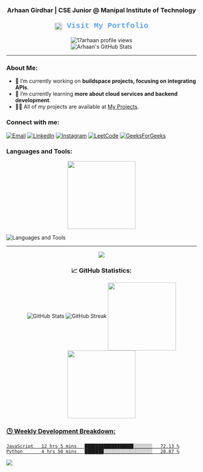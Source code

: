<div align="center">
  <h3>Arhaan Girdhar | CSE Junior @ Manipal Institute of Technology</h3>
  <h4><a href="https://17arhaan.github.io/resume/home.html" style="font-family: 'Courier New', monospace; font-size: 20px; color: #58a6ff; text-decoration: none;"><img src="https://user-images.githubusercontent.com/portfolio-icon.png" width="20" height="20" style="vertical-align: bottom;"> Visit My Portfolio</a></h4>
  <img src="https://komarev.com/ghpvc/?username=17arhaan&label=Profile%20views&color=0e75b6&style=flat" alt="17arhaan profile views" />
</div>

<div align="center">
  <img src="https://github-readme-stats.vercel.app/api?username=17arhaan&show_icons=true&theme=algolia" alt="Arhaan's GitHub Stats">
</div>

---

### About Me:
- 🔭 I’m currently working on **buildspace projects, focusing on integrating APIs**.
- 🌱 I’m currently learning **more about cloud services and backend development**.
- 👨‍💻 All of my projects are available at [My Projects](https://github.com/17arhaan/Projects).

### Connect with me:
<p align="left">
  <a href="mailto:17arhaan@gmail.com"><img src="https://img.shields.io/badge/Email-D14836?style=for-the-badge&logo=gmail&logoColor=white" alt="Email"></a>
  <a href="https://linkedin.com/in/arhaan17"><img src="https://img.shields.io/badge/LinkedIn-0077B5?style=for-the-badge&logo=linkedin&logoColor=white" alt="LinkedIn"></a>
  <a href="https://instagram.com/awwrhaan"><img src="https://img.shields.io/badge/Instagram-E4405F?style=for-the-badge&logo=instagram&logoColor=white" alt="Instagram"></a>
  <a href="https://www.leetcode.com/arhaan17"><img src="https://img.shields.io/badge/LeetCode-FFA116?style=for-the-badge&logo=leetcode&logoColor=white" alt="LeetCode"></a>
  <a href="https://auth.geeksforgeeks.org/user/user_qzc994wj7gi/profile"><img src="https://img.shields.io/badge/GeeksforGeeks-0F9D58?style=for-the-badge&logo=geeksforgeeks&logoColor=white" alt="GeeksForGeeks"></a>
</p>

### Languages and Tools:
<p align="center">
    <img align="center" src="http://github-profile-summary-cards.vercel.app/api/cards/most-commit-language?username=17arhaan&theme=algolia" height="180em" />
</p>
  <img src="https://skillicons.dev/icons?i=python,c,cpp,js,react,express,mysql,mongodb,gcp,tensorflow,opencv,pycharm,html,css,js,ps,pr,ae,notion,obsidian" alt="Languages and Tools">
</p>

---
<div align="center">
  <img src="https://user-images.githubusercontent.com/73097560/115834477-dbab4500-a447-11eb-908a-139a6edaec5c.gif"><h3 align="center">📈 GitHub Statistics:</h3>
  <img src="https://github-readme-stats.vercel.app/api?username=17arhaan&show_icons=true&theme=algolia" alt="GitHub Stats">
  <img src="https://github-readme-streak-stats.herokuapp.com/?user=17arhaan&theme=algolia" alt="GitHub Streak">
  <a href="https://github.com/17arhaan">
  <img align="center" src="http://github-profile-summary-cards.vercel.app/api/cards/most-commit-language?username=17arhaan&theme=algolia" height="180em" />
  <img align="center" src="http://github-profile-summary-cards.vercel.app/api/cards/profile-details?username=17arhaan&theme=algolia" height="180em" />
</div>

### 🕒 Weekly Development Breakdown:
<!--START_SECTION:waka-->
```text
JavaScript   12 hrs 5 mins   ██████████████████░░░░░░░   72.13 %
Python       4 hrs 50 mins   ███████░░░░░░░░░░░░░░░░░░   28.87 %
```
<!--END_SECTION:waka-->

<img src="https://user-images.githubusercontent.com/73097560/115834477-dbab4500-a447-11eb-908a-139a6edaec5c.gif">
